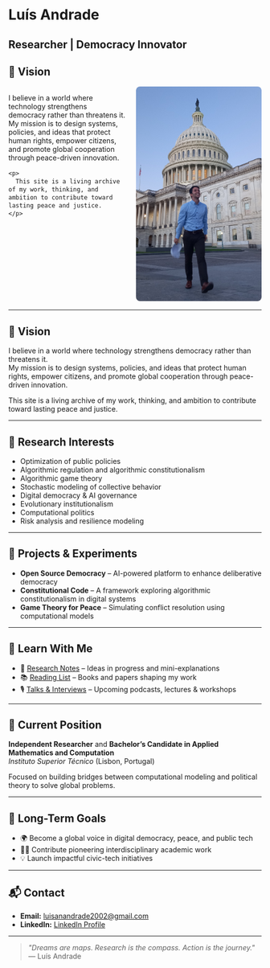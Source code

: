 # Luís Andrade

## Researcher | Democracy Innovator 



<h2>🌟 Vision</h2>

<div style="display: flex; align-items: flex-start;">
  <div style="flex: 1;">
    <p>
      I believe in a world where technology strengthens democracy rather than threatens it.  
      My mission is to design systems, policies, and ideas that protect human rights, empower citizens, and promote global cooperation through peace-driven innovation.
    </p>

    <p>
      This site is a living archive of my work, thinking, and ambition to contribute toward lasting peace and justice.
    </p>
  </div>

  <div style="margin-left: 20px;">
    <img src="20240908_063407 (3).jpg" alt="Luís Andrade" width="250" style="border-radius: 8px;">
  </div>
</div>


---

## 🌟 Vision

I believe in a world where technology strengthens democracy rather than threatens it.  
My mission is to design systems, policies, and ideas that protect human rights, empower citizens, and promote global cooperation through peace-driven innovation.

This site is a living archive of my work, thinking, and ambition to contribute toward lasting peace and justice.

---

## 🔬 Research Interests

- Optimization of public policies  
- Algorithmic regulation and algorithmic constitutionalism  
- Algorithmic game theory  
- Stochastic modeling of collective behavior  
- Digital democracy & AI governance  
- Evolutionary institutionalism  
- Computational politics  
- Risk analysis and resilience modeling  

---

## 🚀 Projects & Experiments

- **Open Source Democracy** – AI-powered platform to enhance deliberative democracy  
- **Constitutional Code** – A framework exploring algorithmic constitutionalism in digital systems  
- **Game Theory for Peace** – Simulating conflict resolution using computational models  

---

## 📘 Learn With Me

- 🧠 [Research Notes](#) – Ideas in progress and mini-explanations  
- 📚 [Reading List](#) – Books and papers shaping my work  
- 🎙️ [Talks & Interviews](#) – Upcoming podcasts, lectures & workshops  

---

## 🧭 Current Position

**Independent Researcher** and **Bachelor’s Candidate in Applied Mathematics and Computation**  
*Instituto Superior Técnico* (Lisbon, Portugal)

Focused on building bridges between computational modeling and political theory to solve global problems.

---

## 🧠 Long-Term Goals

- 🌍 Become a global voice in digital democracy, peace, and public tech  
- 🧑‍🏫 Contribute pioneering interdisciplinary academic work  
- 💡 Launch impactful civic-tech initiatives  

---

## 📬 Contact

- **Email:** [luisanandrade2002@gmail.com](mailto:luisanandrade2002@gmail.com)  
- **LinkedIn:** [LinkedIn Profile](https://www.linkedin.com/in/lu%C3%ADs-ant%C3%B3nio-andrade-215238236/)

---

> *"Dreams are maps. Research is the compass. Action is the journey."*  
> — Luís Andrade
